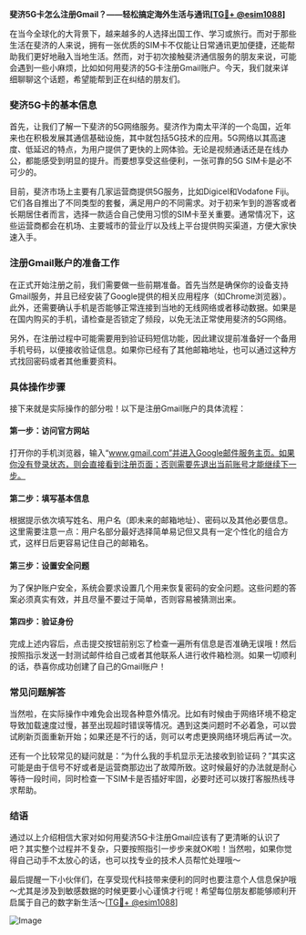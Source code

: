 **斐济5G卡怎么注册Gmail？——轻松搞定海外生活与通讯[[TG💪+ @esim1088](https://t.me/s/esim1088)]**

在当今全球化的大背景下，越来越多的人选择出国工作、学习或旅行。而对于那些生活在斐济的人来说，拥有一张优质的SIM卡不仅能让日常通讯更加便捷，还能帮助我们更好地融入当地生活。然而，对于初次接触斐济通信服务的朋友来说，可能会遇到一些小麻烦，比如如何用斐济的5G卡注册Gmail账户。今天，我们就来详细聊聊这个话题，希望能帮到正在纠结的朋友们。

### 斐济5G卡的基本信息

首先，让我们了解一下斐济的5G网络服务。斐济作为南太平洋的一个岛国，近年来也在积极发展其通信基础设施，其中就包括5G技术的应用。5G网络以其高速度、低延迟的特点，为用户提供了更快的上网体验。无论是视频通话还是在线办公，都能感受到明显的提升。而要想享受这些便利，一张可靠的5G SIM卡是必不可少的。

目前，斐济市场上主要有几家运营商提供5G服务，比如Digicel和Vodafone Fiji。它们各自推出了不同类型的套餐，满足用户的不同需求。对于初来乍到的游客或者长期居住者而言，选择一款适合自己使用习惯的SIM卡至关重要。通常情况下，这些运营商都会在机场、主要城市的营业厅以及线上平台提供购买渠道，方便大家快速入手。

### 注册Gmail账户的准备工作

在正式开始注册之前，我们需要做一些前期准备。首先当然是确保你的设备支持Gmail服务，并且已经安装了Google提供的相关应用程序（如Chrome浏览器）。此外，还需要确认手机是否能够正常连接到当地的无线网络或者移动数据。如果是在国内购买的手机，请检查是否锁定了频段，以免无法正常使用斐济的5G网络。

另外，在注册过程中可能需要用到验证码短信功能，因此建议提前准备好一个备用手机号码，以便接收验证信息。如果你已经有了其他邮箱地址，也可以通过这种方式找回密码或者其他重要资料。

### 具体操作步骤

接下来就是实际操作的部分啦！以下是注册Gmail账户的具体流程：

#### 第一步：访问官方网站
打开你的手机浏览器，输入“www.gmail.com”并进入Google邮件服务主页。如果你没有登录状态，则会直接看到注册页面；否则需要先退出当前账号才能继续下一步。

#### 第二步：填写基本信息
根据提示依次填写姓名、用户名（即未来的邮箱地址）、密码以及其他必要信息。这里需要注意一点：用户名部分最好选择简单易记但又具有一定个性化的组合方式，这样日后更容易记住自己的邮箱名。

#### 第三步：设置安全问题
为了保护账户安全，系统会要求设置几个用来恢复密码的安全问题。这些问题的答案必须真实有效，并且尽量不要过于简单，否则容易被猜测出来。

#### 第四步：验证身份
完成上述内容后，点击提交按钮前别忘了检查一遍所有信息是否准确无误哦！然后按照指示发送一封测试邮件给自己或者其他联系人进行收件箱检测。如果一切顺利的话，恭喜你成功创建了自己的Gmail账户！

### 常见问题解答

当然啦，在实际操作中难免会出现各种意外情况。比如有时候由于网络环境不稳定导致加载速度过慢，甚至出现超时错误等情况。遇到这类问题时不必着急，可以尝试刷新页面重新开始；如果还是不行的话，则可以考虑更换网络环境后再试一次。

还有一个比较常见的疑问就是：“为什么我的手机显示无法接收到验证码？”其实这可能是由于信号不好或者是运营商那边出了故障所致。这时候最好的办法就是耐心等待一段时间，同时检查一下SIM卡是否插好牢固，必要时还可以拨打客服热线寻求帮助。

### 结语

通过以上介绍相信大家对如何用斐济5G卡注册Gmail应该有了更清晰的认识了吧？其实整个过程并不复杂，只要按照指引一步步来就OK啦！当然啦，如果你觉得自己动手不太放心的话，也可以找专业的技术人员帮忙处理哦～

最后提醒一下小伙伴们，在享受现代科技带来便利的同时也要注意个人信息保护哦～尤其是涉及到敏感数据的时候更要小心谨慎才行呢！希望每位朋友都能够顺利开启属于自己的数字新生活～[[TG💪+ @esim1088](https://t.me/s/esim1088)] 

![Image](https://i.postimg.cc/4NQfJmqS/Snipaste-2025-05-13-00-14-12.png)